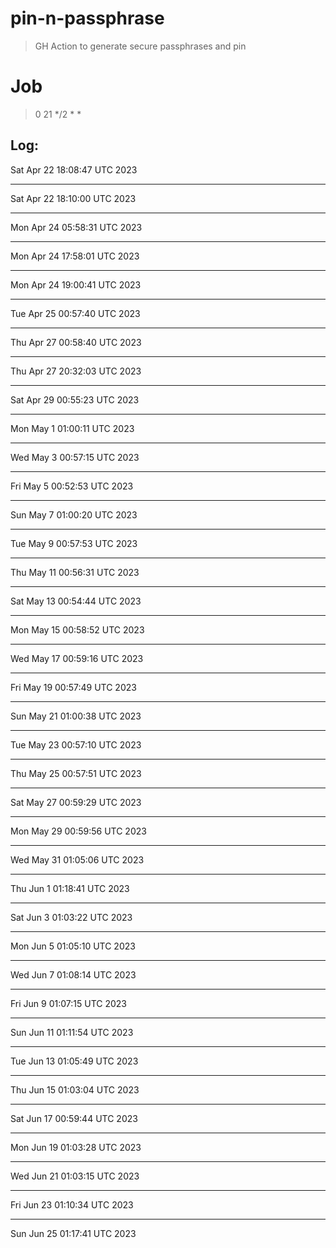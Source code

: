 # pin-n-passphrase

> GH Action to generate secure passphrases and pin

# Job

> 0 21 */2 * *

## Log:



Sat Apr 22 18:08:47 UTC 2023

---

Sat Apr 22 18:10:00 UTC 2023

---

Mon Apr 24 05:58:31 UTC 2023

---

Mon Apr 24 17:58:01 UTC 2023

---

Mon Apr 24 19:00:41 UTC 2023

---

Tue Apr 25 00:57:40 UTC 2023

---

Thu Apr 27 00:58:40 UTC 2023

---

Thu Apr 27 20:32:03 UTC 2023

---

Sat Apr 29 00:55:23 UTC 2023

---

Mon May  1 01:00:11 UTC 2023

---

Wed May  3 00:57:15 UTC 2023

---

Fri May  5 00:52:53 UTC 2023

---

Sun May  7 01:00:20 UTC 2023

---

Tue May  9 00:57:53 UTC 2023

---

Thu May 11 00:56:31 UTC 2023

---

Sat May 13 00:54:44 UTC 2023

---

Mon May 15 00:58:52 UTC 2023

---

Wed May 17 00:59:16 UTC 2023

---

Fri May 19 00:57:49 UTC 2023

---

Sun May 21 01:00:38 UTC 2023

---

Tue May 23 00:57:10 UTC 2023

---

Thu May 25 00:57:51 UTC 2023

---

Sat May 27 00:59:29 UTC 2023

---

Mon May 29 00:59:56 UTC 2023

---

Wed May 31 01:05:06 UTC 2023

---

Thu Jun  1 01:18:41 UTC 2023

---

Sat Jun  3 01:03:22 UTC 2023

---

Mon Jun  5 01:05:10 UTC 2023

---

Wed Jun  7 01:08:14 UTC 2023

---

Fri Jun  9 01:07:15 UTC 2023

---

Sun Jun 11 01:11:54 UTC 2023

---

Tue Jun 13 01:05:49 UTC 2023

---

Thu Jun 15 01:03:04 UTC 2023

---

Sat Jun 17 00:59:44 UTC 2023

---

Mon Jun 19 01:03:28 UTC 2023

---

Wed Jun 21 01:03:15 UTC 2023

---

Fri Jun 23 01:10:34 UTC 2023

---

Sun Jun 25 01:17:41 UTC 2023
